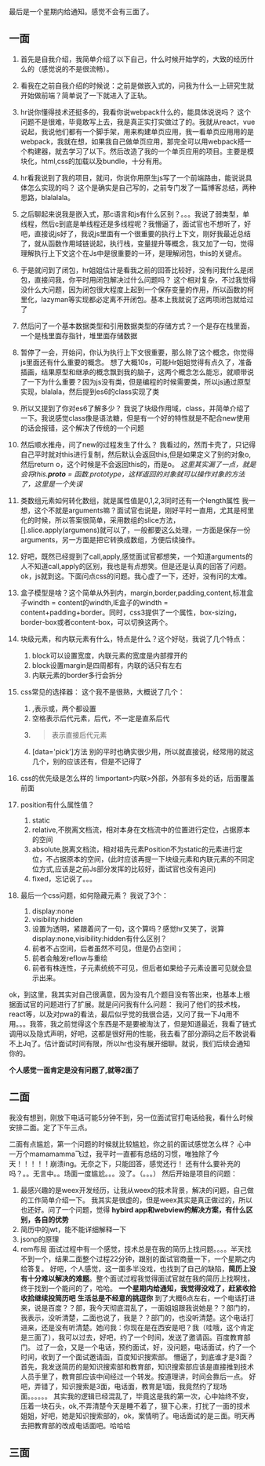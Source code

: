 最后是一个星期内给通知。感觉不会有三面了。

## 一面
1. 首先是自我介绍，我简单介绍了以下自己，什么时候开始学的，大致的经历什么的（感觉说的不是很流畅）。
2. 看我在之前自我介绍的时候说：之前是做嵌入式的，问我为什么一上研究生就开始做前端？简单说了一下就进入了正轨。
3. hr说你懂得技术还挺多的，我看你说webpack什么的，能具体说说吗？
    这个问题不是很难，毕竟敢写上去，我是真正实打实做过了的。我就从react，vue说起，我说他们都有一个脚手架，用来构建单页应用，我一看单页应用用的是webpack，我就在想，如果我自己做单页应用，那完全可以用webpack搭一个构建器，就去学习了以下。然后改造了我的一个单页应用的项目。主要是模块化，html,css的加载以及bundle，十分有用。
4. hr看我说到了我的项目，就问，你说你用原生js写了一个前端路由，能说说具体怎么实现的吗？
    这个是确实是自己写的，之前专门发了一篇博客总结，两种思路，blalalala。
5. 之后聊起来说我是嵌入式，那c语言和js有什么区别？。。。我说了弱类型，单线程，然后c到底是单线程还是多线程呢？我懵逼了，面试官也不想听了，好吧，直接说js好了，我说js里面有一个很重要的执行上下文，刚好我最近总结了，就从函数作用域链说起，执行栈，变量提升等概念，我又加了一句，觉得理解执行上下文这个在Js中是很重要的一环，是理解闭包，this的关键点。
6. 于是就问到了闭包，hr姐姐估计是看我之前的回答比较好，没有问我什么是闭包，直接问我，你平时用闭包解决过什么问题吗？
    这个相对复杂，不过我觉得没什么大问题，因为闭包很大程度上起到一个保存变量的作用，所以函数的柯里化，lazyman等实现都必定离不开闭包。基本上我就说了这两项闭包就给过了
7. 然后问了一个基本数据类型和引用数据类型的存储方式？一个是存在栈里面，一个是栈里面存指针，堆里面存储数据
8. 暂停了一会，开始问，你认为执行上下文很重要，那么除了这个概念，你觉得js里面还有什么重要的概念。
    想了大概10s，可能Hr姐姐觉得有点久了，准备插画，结果原型和继承的概念飘到我的脑子，这两个概念怎么能忘，就顺带说了一下为什么重要？因为js没有类，但是编程的时候需要类，所以js通过原型实现，blalala，然后提到es6的class实现了类
9. 所以又提到了你对es6了解多少？
    我说了块级作用域，class，并简单介绍了一下。我说感觉class像是语法糖，但是有一个好的特性就是不配合new使用的话会报错，这个解决了传统的一个问题
10. 然后顺水推舟，问了new的过程发生了什么？
    我看过的，然而卡壳了，只记得自己平时就对this进行复制，然后默认会返回this,但是如果定义了别的对象o,然后return o，这个时候是不会返回this的，而是o。
    *这里其实漏了一点，就是会将this.__proto__ = 函数.prototype，这样返回的对象就可以操作对象的方法了，这里是一个失误*
11. 类数组元素如何转化数组，就是属性值是0,1,2,3同时还有一个length属性
    我一想，这个不就是arguments嘛？面试官也说是，刚好平时一直用，尤其是柯里化的时候，所以答案很简单，采用数组的slice方法，[].slice.apply(argumens)就可以了，一般都要这么处理，一方面是保存一份arguments，另一方面是把它转换成数组，方便后续操作。
12. 好吧，既然已经提到了call,apply,感觉面试官都想笑，一个知道arguments的人不知道call,apply的区别，我也是有点想笑。但是还是认真的回答了问题。ok，js就到这。下面问点css的问题。我心虚了一下，还好，没有问的太难。

13. 盒子模型是啥？这个简单从外到内，margin,border,padding,content,标准盒子windth = content的windth,IE盒子的windth = content+padding+border。同时，css3提供了一个属性，box-sizing，border-box或者content-box，可以切换这两个。
14. 块级元素，和内联元素有什么，特点是什么？这个好哒，我说了几个特点：
    1. block可以设置宽度，内联元素的宽度是内部撑开的
    2. block设置margin是四周都有，内联的话只有左右
    3. 内联元素的border多行会拆分
15. css常见的选择器：
     这个我不是很熟，大概说了几个：
     1. ,表示或，两个都设置
     2. 空格表示后代元素，后代，不一定是直系后代
     3. >表示直接后代元素
     4. [data='pick']方法
     别的平时也确实很少用，所以就直接说，经常用的就这几个，别的应该还有，但是不记得了
16. css的优先级是怎么样的
     !important>内联>外部，外部有多处的话，后面覆盖前面
17. position有什么属性值？
    1. static
    2. relative,不脱离文档流，相对本身在文档流中的位置进行定位，占据原本的空间
    3. absolute,脱离文档流，相对祖先元素Position不为static的元素进行定位，不占据原本的空间，(此时应该再提一下块级元素和内联元素的不同定位方式,应该是之前Js部分发挥的比较好，面试官也没有追问)
    4. fixed，忘记说了。。。
18. 最后一个css问题，如何隐藏元素？
     我说了3个：
     1. display:none
     2. visibility:hidden
     3. 设置为透明，紧跟着问了一句，这个算吗？感觉hr又笑了，说算
    display:none,visibility:hidden有什么区别？
     1. 前者不占空间，后者虽然不可见，但是仍占空间；
     2. 前者会触发reflow与重绘
     3. 前者有株连性，子元素统统不可见，但后者如果给子元素设置可见就会显示出来。

ok，到这里，我其实对自己很满意，因为没有几个题目没有答出来，也基本上根据面试官的问题进行了扩展。就是问问我有什么问题：
我问了他们的技术栈，react等，以及对pwa的看法，最后似乎觉的我很合适，又问了我一下Jq用不用。。。我答，我之前觉得这个东西是不是要被淘汰了，但是知道最近，我看了链式调用以及隐式声明，好吧，这都是很好用的性能，我去看了部分源码之后不敢说看不上Jq了。估计面试时间有限，所以hr也没有展开细聊。就说，我们后续会通知你的。

**个人感觉一面肯定是没有问题了,就等2面了**

## 二面
我没有想到，刚放下电话可能5分钟不到，另一位面试官打电话给我，看什么时候安排二面。定了下午三点。

二面有点尴尬，第一个问题的时候就比较尴尬，你之前的面试感觉怎么样？
心中一万个mamamamma飞过，我平时一直都有总结的习惯，唯独除了今天！！！！！崩溃ing。无奈之下，只能回答，感觉还行！
还有什么要补充的吗？。。无言中。。场面一度尴尬。。。没了。（。。。）
然后开始是项目的问题：
1. 最感兴趣的是weex开发经历，让我从weex的技术背景，解决的问题，自己做的工作简单介绍一下。
    我其实是很虚的，但是weex其实是真正做过的，所以也还好。问了一个问题，觉得 **hybird app和webview的解决方案，有什么区别，各自的优势**
2. 简历中的jwt，能不能详细解释一下
3. jsonp的原理
4. rem布局
面试过程中有一个感觉，技术总是在我的简历上找问题。。。。半天找不到一个，结果二面整个过程22分钟，跟别的面试官商量一下，一个星期之内给答复。
好吧，个人感觉，这一面多半没戏，也找到了自己的缺陷，**简历上没有十分难以解决的难题**。整个面试过程我觉得面试官就在我的简历上找啊找，终于找到一个能问的了，哈哈。
**一个星期内给通知，我觉得没戏了，赶紧收拾收拾继续投简历吧**
**生活总是不经意的挑逗你**
到了大概6点左右，一个电话打进来，说是百度？？部，我今天彻底混乱了，一面姐姐跟我说她是？？部门的，我表示，没听清楚，二面也说了，我是？？部门的，也没听清楚。这个电话打进来，还是没有听清楚。她问我：你现在是在西安是吧？我（哇哦，这个肯定是三面了），我可以过去，好吧，约了一个时间，发送了邀请函。百度教育部门。
过了一会，又是一个电话，预约面试，好，没问题，电话面试，约了一个时间，收到了一个面试邀请函，百度知识搜索部。
懵逼了，到底谁才是3面？
首先，我发送简历的是知识搜索部和教育部，知识搜索部应该是直接推到技术人员手里了，教育部应该中间经过一个转发。按道理讲，时间会靠后一点。
好吧，弄错了，知识搜索是3面，电话面，教育是1面，我竟然约了现场面。。。。。。
其实我的逻辑已经混乱了，毕竟这是我的第一次，心中始终不安，压着一块石头，ok,不弄清楚今天是睡不着了，狠下心来，打扰了一面的技术姐姐，好吧，她是知识搜索部的，ok，案情明了。电话面试的是三面。明天再去把教育部的改成电话面吧。哈哈哈

## 三面
